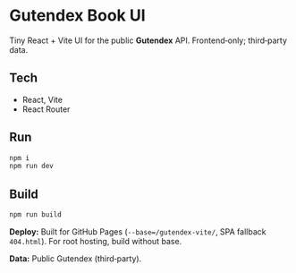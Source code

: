 # Gutendex Book UI

Tiny React + Vite UI for the public **Gutendex** API. Frontend‑only; third‑party data.

## Tech

- React, Vite
- React Router

## Run

```bash
npm i
npm run dev
```

## Build

```bash
npm run build
```

**Deploy:** Built for GitHub Pages (`--base=/gutendex-vite/`, SPA fallback `404.html`). For root hosting, build without base.

**Data:** Public Gutendex (third‑party).

